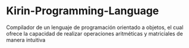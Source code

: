 # Kirin-Programming-Language
Compilador de un lenguaje de programación orientado a objetos, el cual ofrece la capacidad de realizar operaciones aritméticas y matriciales de manera intuitiva
